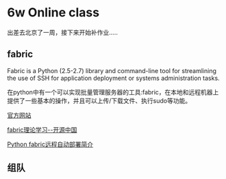 # 6w Online class

出差去北京了一周，接下来开始补作业.....


## fabric

Fabric is a Python (2.5-2.7) library and command-line tool for streamlining the use of SSH for application deployment or systems administration tasks.

 在python中有一个可以实现批量管理服务器的工具:fabric，在本地和远程机器上提供了一些基本的操作，并且可以上传/下载文件、执行sudo等功能。
 
 

[官方网站](http://docs.fabfile.org/en/1.10/tutorial.html)

[fabric理论学习--开源中国](http://my.oschina.net/guol/blog/97462)

[Python fabric远程自动部署简介](http://lovesoo.org/python-fabric-yuan-cheng-zi-dong-bu-shu-jian-jie.html)



## 组队










